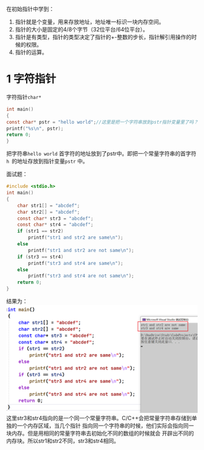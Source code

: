 在初始指针中学到：
1. 指针就是个变量，用来存放地址，地址唯一标识一块内存空间。
2. 指针的大小是固定的4/8个字节（32位平台/64位平台）。
3. 指针是有类型，指针的类型决定了指针的+-整数的步长，指针解引用操作的时候的权限。
4. 指针的运算。

# 1 字符指针
字符指针`char*`

```c
int main()
{
const char* pstr = "hello world";//这里是把一个字符串放到pstr指针变量里了吗？
printf("%s\n", pstr);
return 0;
}
```
把字符串`hello world` 首字符的地址放到了pstr中。即把一个常量字符串的首字符`h `的地址存放到指针变量`pstr` 中。

面试题：
```c
#include <stdio.h>
int main()
{
	char str1[] = "abcdef";
	char str2[] = "abcdef";
	const char* str3 = "abcdef";
	const char* str4 = "abcdef";
	if (str1 == str2)
		printf("str1 and str2 are same\n");
	else
		printf("str1 and str2 are not same\n");
	if (str3 == str4)
		printf("str3 and str4 are same\n");
	else
		printf("str3 and str4 are not same\n");
	return 0;
}
```
结果为：
![](assets/C语言09-指针详解1.png)
这里str3和str4指向的是一个同一个常量字符串。C/C++会把常量字符串存储到单独的一个内存区域，当几个指针
指向同一个字符串的时候，他们实际会指向同一块内存。但是用相同的常量字符串去初始化不同的数组的时候就会
开辟出不同的内存块。所以str1和str2不同，str3和str4相同。
